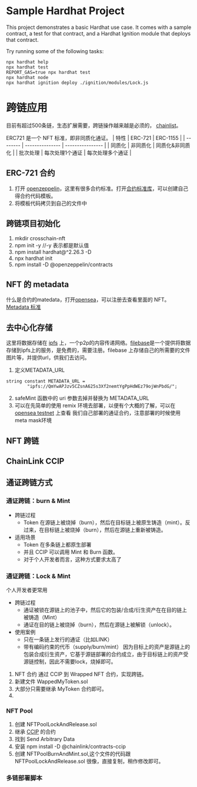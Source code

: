 # Sample Hardhat Project

This project demonstrates a basic Hardhat use case. It comes with a sample contract, a test for that contract, and a Hardhat Ignition module that deploys that contract.

Try running some of the following tasks:

```shell
npx hardhat help
npx hardhat test
REPORT_GAS=true npx hardhat test
npx hardhat node
npx hardhat ignition deploy ./ignition/modules/Lock.js
```
#  跨链应用
目前有超过500条链，生态扩展需要，跨链操作越来越是必须的， [chainlist](https://chainlist.org/?locale=zh-CN)。

ERC721 是一个 NFT 标准，即非同质化通证。
| 特性     | ERC-721         | ERC-1155         |
| -------- | --------------- | ---------------- |
| 同质化   | 非同质化        | 同质化&非同质化  |
| 批次处理 | 每次处理1个通证 | 每次处理多个通证 |


## ERC-721 合约
1. 打开 [openzeppelin](https://www.openzeppelin.com/)，这里有很多合约标准。打开[合约标准库](https://www.openzeppelin.com/solidity-contracts)，可以创建自己得合约代码模板。
2. 将模板代码拷贝到自己的文件中
## 跨链项目初始化
1.  mkdir crosschain-nft
2.  npm init -y //-y 表示都是默认值
3.  npm install hardhat@^2.26.3 -D 
4.  npx hardhat init
5.  npm install -D @openzeppelin/contracts

## NFT 的 metadata
什么是合约的matedata，打开[opensea](https://opensea.io/)，可以注册去查看里面的 NFT。[Metadata 标准](https://docs.opensea.io/docs/metadata-standards)

## 去中心化存储
这里将数据存储在 [ipfs](https://ipfs.tech/) 上，一个p2p的内容传递网络。[filebase](https://filebase.com/)是一个提供将数据存储到ipfs上的服务，是免费的，需要注册。filebase 上存储自己的所需要的文件图片等，并提供url，供我们去访问。
1. 定义METADATA_URL
```
string constant METADATA_URL =
        "ipfs://QmYwAPJzv5CZsnA625s3Xf2nemtYgPpHdWEz79ojWnPbdG/";
```
2. safeMint 函数中的 uri 参数去掉并替换为 METADATA_URL
3. 可以在先简单的使用 remix 环境去部署，以便有个大概的了解，可以在 [opensea testnet]() 上查看 我们自己部署的通证合约，注意部署的时候使用meta mask环境

## NFT 跨链
## ChainLink CCIP
## 通证跨链方式
### 通证跨链：burn & Mint
- 跨链过程
  - Token 在源链上被烧掉（burn），然后在目标链上被原生铸造（mint）。反过来，在目标链上被烧掉（burn），然后在源链上重新被铸造。
- 适用场景
  - Token 在多条链上都原生部署
  - 并且 CCIP 可以调用 Mint 和 Burn 函数。
  - 对于个人开发者而言，这种方式要求太高了

### 通证跨链：Lock & Mint
个人开发者更常用
- 跨链过程
  - 通证被锁在源链上的池子中，然后它的包装/合成/衍生资产在在目的链上被铸造（Mint）
  - 通证在目的链上被烧掉（burn），然后在源链上被解锁（unlock）。
- 使用案例
  - 只在一条链上发行的通证（比如LINK）
  - 带有编码约束的代币（supply/burn/mint）
因为目标上的资产是源链上的包装合成衍生资产，它基于源链部署的合约成立，由于目标链上的资产受源链控制，因此不需要lock，烧掉即可。

1. NFT 合约 通过 CCIP 到 Wrapped NFT 合约，实现跨链。
2. 新建文件 WappedMyToken.sol
3. 大部分只需要继承 MyToken 合约即可。
4. 
### NFT Pool
1. 创建 NFTPoolLockAndRelease.sol
2. 继承 [CCIP](https://docs.chain.link/ccip) 的合约
3. 找到 Send Arbitrary Data
4. 安装 npm install -D @chainlink/contracts-ccip
5. 创建 NFTPoolBurnAndMint.sol,这个文件的代码跟 NFTPoolLockAndRelease.sol 很像，直接复制，稍作修改即可。

### 多链部署脚本

